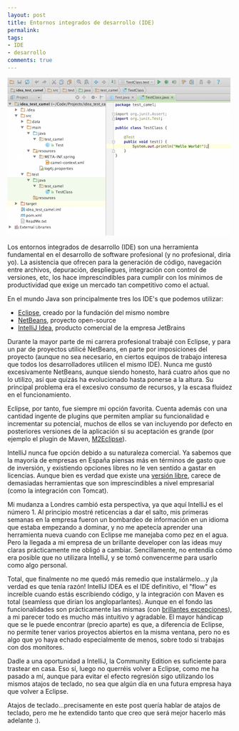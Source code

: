 ```yaml
---
layout: post
title: Entornos integrados de desarrollo (IDE)
permalink: 
tags:
- IDE
- desarrollo
comments: true
---
```


![IntelliJ Idea](/public/pictures/screenshot_intellij.png)

Los entornos integrados de desarrollo (IDE) son una herramienta fundamental en el desarrollo de software profesional (y no profesional, diría yo). La asistencia que ofrecen para la generación de código, navegación entre archivos, depuración, despliegues, integración con control de versiones, etc, los hace imprescindibles para cumplir con los mínimos de productividad que exige un mercado tan competitivo como el actual.

<!--break-->

En el mundo Java son principalmente tres los IDE's que podemos utilizar:

* [Eclipse](https://eclipse.org/), creado por la fundación del mismo nombre
* [NetBeans](https://netbeans.org/), proyecto open-source
* [IntelliJ Idea](https://www.jetbrains.com/idea/), producto comercial de la empresa JetBrains

Durante la mayor parte de mi carrera profesional trabajé con Eclipse, y para un par de proyectos utilicé NetBeans, en parte por imposiciones del proyecto (aunque no sea necesario, en ciertos equipos de trabajo interesa que todos los desarrolladores utilicen el mismo IDE). Nunca me gustó excesivamente NetBeans, aunque siendo honesto, hará cuatro años que no lo utilizo, así que quizás ha evolucionado hasta ponerse a la altura. Su principal problema era el excesivo consumo de recursos, y la escasa fluidez en el funcionamiento.

Eclipse, por tanto, fue siempre mi opción favorita. Cuenta además con una cantidad ingente de plugins que permiten ampliar su funcionalidad e incrementar su potencial, muchos de ellos se van incluyendo por defecto en posteriores versiones de la aplicación si su aceptación es grande (por ejemplo el plugin de Maven, [M2Eclipse](http://eclipse.org/m2e/)). 

IntelliJ nunca fue opción debido a su naturaleza comercial. Ya sabemos que la mayoría de empresas en España piensas más en términos de gasto que de inversión, y existiendo opciones libres no le ven sentido a gastar en licencias. Aunque bien es verdad que existe una [versión libre](http://www.jetbrains.org/pages/viewpage.action?pageId=983211), carece de demasiadas herramientas que son imprescindibles a nivel empresarial (como la integración con Tomcat). 

Mi mudanza a Londres cambió esta perspectiva, ya que aquí IntelliJ es el número 1. Al principio mostré reticencias a dar el salto, mis primeras semanas en la empresa fueron un bombardeo de información en un idioma que estaba empezando a dominar, y no me apetecía aprender una herramienta nueva cuando con Eclipse me manejaba como pez en el agua. Pero la llegada a mi empresa de un brillante developer con las ideas muy claras prácticamente me obligó a cambiar. Sencillamente, no entendía cómo era posible que no utilizara IntelliJ, y se tomó convencerme para usarlo como algo personal.

Total, que finalmente no me quedó más remedio que instalármelo...y ¡la verdad es que tenía razón! IntelliJ IDEA es el IDE definitivo, el "flow" es increíble cuando estás escribiendo código, y la integración con Maven es total (seamless que dirían los angloparlantes). Aunque en el fondo las funcionalidades son prácticamente las mismas (con [brillantes excepciones](https://www.youtube.com/watch?v=YvVbPTxE4DA)), a mi parecer todo es mucho más intuitivo y agradable. El mayor hándicap que se le puede encontrar (precio aparte) es que, a diferencia de Eclipse, no permite tener varios proyectos abiertos en la misma ventana, pero no es algo que yo haya echado especialmente de menos, sobre todo si trabajas con dos monitores.

Dadle a una oportunidad a IntelliJ, la Community Edition es suficiente para trastear en casa. Eso sí, luego no querréis volver a Eclipse, como me ha pasado a mí, aunque para evitar el efecto regresión sigo utilizando los mismos atajos de teclado, no sea que algún día en una futura empresa haya que volver a Eclipse.

Atajos de teclado...precisamente en este post quería hablar de atajos de teclado, pero me he extendido tanto que creo que será mejor hacerlo más adelante :).









